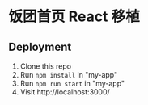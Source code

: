 # 饭团首页 React 移植

## Deployment
1. Clone this repo
2. Run `npm install` in "my-app"
3. Run `npm run start` in "my-app"
4. Visit http://localhost:3000/